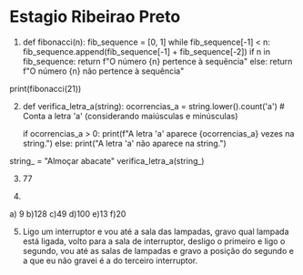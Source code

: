 # Estagio Ribeirao Preto

1) def fibonacci(n):
    fib_sequence = [0, 1]
    while fib_sequence[-1] < n:
        fib_sequence.append(fib_sequence[-1] + fib_sequence[-2])
    if n in fib_sequence:
        return f"O número {n} pertence à sequência"
    else:
        return f"O número {n} não pertence à sequência"

print(fibonacci(21))


2) def verifica_letra_a(string):
    ocorrencias_a = string.lower().count('a')  # Conta a letra 'a' (considerando maiúsculas e minúsculas)
    
    if ocorrencias_a > 0:
        print(f"A letra 'a' aparece {ocorrencias_a} vezes na string.")
    else:
        print("A letra 'a' não aparece na string.")

string_ = "Almoçar abacate"
verifica_letra_a(string_)


3) 77


4) 
a) 9
b)128
c)49
d)100
e)13
f)20


5) Ligo um interruptor e vou até a sala das lampadas, gravo qual lampada está ligada, volto para a sala de interruptor, desligo o primeiro e ligo o segundo, vou até as salas de lampadas e gravo a posição do segundo e a que eu não gravei é a do terceiro interruptor.
